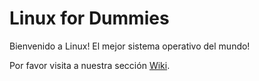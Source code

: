 # Linux for Dummies
Bienvenido a Linux! El mejor sistema operativo del mundo!

Por favor visita a nuestra sección [Wiki](https://github.com/ElrohirGT/Linux-Guide/wiki).

